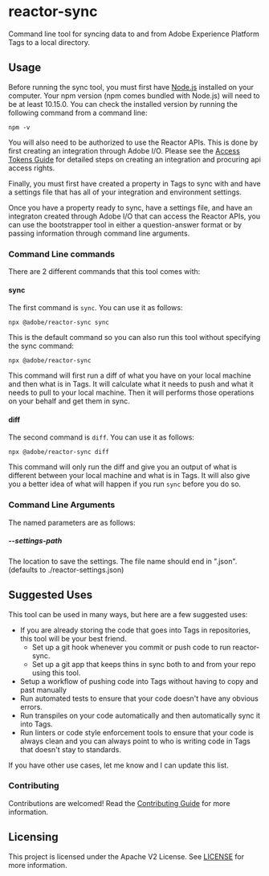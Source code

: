 # reactor-sync

Command line tool for syncing data to and from Adobe Experience Platform Tags to a local directory.

## Usage

Before running the sync tool, you must first have [Node.js](https://nodejs.org/en/) installed on your computer. Your npm version (npm comes bundled with Node.js) will need to be at least 10.15.0. You can check the installed version by running the following command from a command line:
                                                                                                      
```
npm -v
```

You will also need to be authorized to use the Reactor APIs. This is done by first creating an integration through Adobe I/O. Please see the [Access Tokens Guide](https://developer.adobelaunch.com/api/guides/access_tokens/) for detailed steps on creating an integration and procuring api access rights.

Finally, you must first have created a property in Tags to sync with and have a settings file that has all of your integration and environment settings. 

Once you have a property ready to sync, have a settings file, and have an integraton created through Adobe I/O that can access the Reactor APIs, you can use the bootstrapper tool in either a question-answer format or by passing information through command line arguments.

### Command Line commands

There are 2 different commands that this tool comes with:

#### sync

The first command is `sync`.  You can use it as follows:

```
npx @adobe/reactor-sync sync
```

This is the default command so you can also run this tool without specifying the sync command:

```
npx @adobe/reactor-sync
```

This command will first run a diff of what you have on your local machine and then what is in Tags.  It will calculate what it needs to push and what it needs to pull to your local machine.  Then it will performs those operations on your behalf and get them in sync.  

#### diff

The second command is `diff`.  You can use it as follows:

```
npx @adobe/reactor-sync diff
```

This command will only run the diff and give you an output of what is different between your local machine and what is in Tags.  It will also give you a better idea of what will happen if you run `sync` before you do so.  

### Command Line Arguments

The named parameters are as follows:

##### --settings-path

The location to save the settings.  The file name should end in ".json".  (defaults to ./reactor-settings.json)

## Suggested Uses

This tool can be used in many ways, but here are a few suggested uses:

- If you are already storing the code that goes into Tags in repositories, this tool will be your best friend.  
  - Set up a git hook whenever you commit or push code to run reactor-sync.
  - Set up a git app that keeps thins in sync both to and from your repo using this tool.
- Setup a workflow of pushing code into Tags without having to copy and past manually
- Run automated tests to ensure that your code doesn't have any obvious errors.
- Run transpiles on your code automatically and then automatically sync it into Tags.
- Run linters or code style enforcement tools to ensure that your code is always clean and you can always point to who is writing code in Tags that doesn't stay to standards. 

If you have other use cases, let me know and I can update this list.

### Contributing

Contributions are welcomed! Read the [Contributing Guide](CONTRIBUTING.md) for more information.

## Licensing

This project is licensed under the Apache V2 License. See [LICENSE](LICENSE.md) for more information.